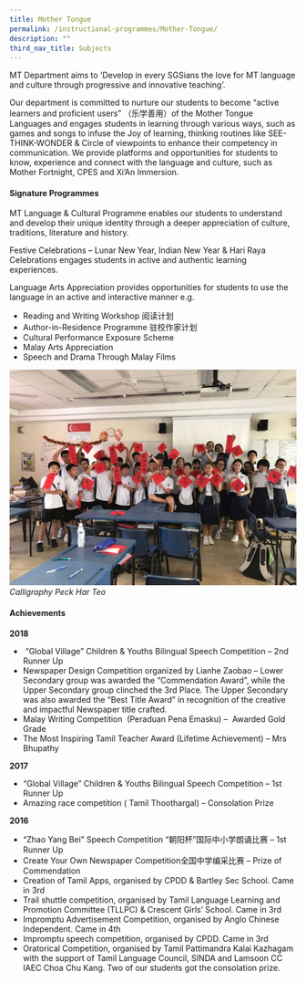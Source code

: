 ```yaml
---
title: Mother Tongue
permalink: /instructional-programmes/Mother-Tongue/
description: ""
third_nav_title: Subjects
---
```

MT Department aims to ‘Develop in every SGSians the love for MT language and culture through progressive and innovative teaching’.

Our department is committed to nurture our students to become “active learners and proficient users” （乐学善用）of the Mother Tongue Languages and engages students in learning through various ways, such as games and songs to infuse the Joy of learning, thinking routines like SEE-THINK-WONDER & Circle of viewpoints to enhance their competency in communication. We provide platforms and opportunities for students to know, experience and connect with the language and culture, such as Mother Fortnight, CPES and Xi’An Immersion.

#### Signature Programmes

MT Language & Cultural Programme enables our students to understand and develop their unique identity through a deeper appreciation of culture, traditions, literature and history.

Festive Celebrations – Lunar New Year, Indian New Year & Hari Raya Celebrations engages students in active and authentic learning experiences.

Language Arts Appreciation provides opportunities for students to use the language in an active and interactive manner e.g.

* Reading and Writing Workshop 阅读计划
*  Author-in-Residence Programme 驻校作家计划
*  Cultural Performance Exposure Scheme
*  Malay Arts Appreciation
*  Speech and Drama Through Malay Films

![Calligraphy Peck Har Teo](/images/mtl1.jpg)*Calligraphy Peck Har Teo*

#### Achievements

**2018**

*    “Global Village” Children & Youths Bilingual Speech Competition – 2nd Runner Up
*   Newspaper Design Competition organized by Lianhe Zaobao – Lower Secondary group was awarded the “Commendation Award”, while the Upper Secondary group clinched the 3rd Place. The Upper Secondary was also awarded the “Best Title Award” in recognition of the creative and impactful Newspaper title crafted.
*   Malay Writing Competition  (Peraduan Pena Emasku) –  Awarded Gold Grade
*   The Most Inspiring Tamil Teacher Award (Lifetime Achievement) – Mrs Bhupathy

**2017**

*   “Global Village” Children & Youths Bilingual Speech Competition – 1st Runner Up
*   Amazing race competition ( Tamil Thoothargal) – Consolation Prize

**2016**

*   “Zhao Yang Bei” Speech Competition “朝阳杯”国际中小学朗诵比赛 – 1st Runner Up
*   Create Your Own Newspaper Competition全国中学编采比赛 – Prize of Commendation
*   Creation of Tamil Apps, organised by CPDD & Bartley Sec School. Came in 3rd
*   Trail shuttle competition, organised by Tamil Language Learning and Promotion Committee (TLLPC) & Crescent Girls’ School. Came in 3rd
*   Impromptu Advertisement Competition, organised by Anglo Chinese Independent. Came in 4th
*   Impromptu speech competition, organised by CPDD. Came in 3rd
*   Oratorical Competition, organised by Tamil Pattimandra Kalai Kazhagam with the support of Tamil Language Council, SINDA and Lamsoon CC IAEC Choa Chu Kang. Two of our students got the consolation prize.